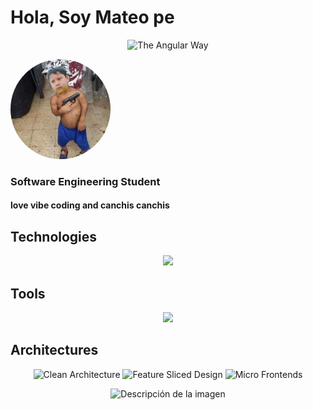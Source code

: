 <h1>Hola, Soy Mateo pe</h1>

<p align="center">
  <img src="https://img.shields.io/badge/The%20Angular%20Way-%E2%9C%94-red?style=for-the-badge&logo=angular" alt="The Angular Way" />
</p>

<p>
  <img src="teus-chibolo.jpg" width="160" height="160" style="border-radius: 50%;" alt="profile photo" />
</p>

<h3>Software Engineering Student</h3>

<h4>
  love vibe coding and canchis canchis
</h4>

## Technologies
<p align="center">
  <img src="https://skillicons.dev/icons?i=angular,ts,sass,bun,java,spring,php,laravel,python,redis,bootstrap&theme=dark" />
</p>

## Tools

<p align="center">
  <img src="https://skillicons.dev/icons?i=git,github,idea,webstorm,postman,npm,atom,md,latex,vite,figma,docker&theme=dark" />
</p>

## Architectures

<p align="center">
  <img src="https://img.shields.io/badge/Clean%20Architecture-%20-blueviolet?style=for-the-badge" alt="Clean Architecture" />
  <img src="https://img.shields.io/badge/Feature--Sliced%20Design-%20-orange?style=for-the-badge" alt="Feature Sliced Design" />
  <img src="https://img.shields.io/badge/Micro--Frontends-%20-00bcd4?style=for-the-badge" alt="Micro Frontends" />
</p>

<p align="center">
  <img src="https://external-content.duckduckgo.com/iu/?u=https%3A%2F%2Fwww.mememaker.net%2Fstatic%2Fimages%2Fmemes%2F4036178.jpg&f=1&nofb=1&ipt=288d799bdab9dc6de5598855873291d239901c012a97816e2f96d3e06892ef05" alt="Descripción de la imagen" width="400"/>
</p>
